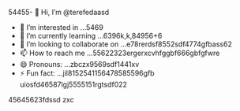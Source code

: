 54455- 👋 Hi, I’m @terefedaasd
- 👀 I’m interested in ...5469
- 🌱 I’m currently learning ...6396k,k,84956+6
- 💞️ I’m looking to collaborate on ...e78rerdsf8552sdf4774gfbass62
- 📫 How to reach me ...55622323ergerxcvhfggbf666gbfgfwre
- 😄 Pronouns: ...zbczx9569sdf1441xv 
- ⚡ Fun fact: ...jil8152541156478585596gfb
uiosfd46587lgj5555151rgtsdf022
<!---s555555dgf47448533662
--->
45645623fdssd
zxc
